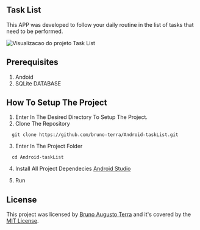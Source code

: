 ## Task List
This APP was developed to follow your daily routine in the list of tasks that need to be performed.

![Visualizacao do projeto Task List](TaskList.gif)

## Prerequisites
1. Andoid
2. SQLite DATABASE

## How To Setup The Project
1. Enter In The Desired Directory To Setup The Project.
2. Clone The Repository
```
  git clone https://github.com/bruno-terra/Android-taskList.git
```
3. Enter In The Project Folder
```
  cd Android-taskList
```
4. Install All Project Dependecies
[Android Studio](https://developer.android.com/studio)

5. Run

## License
This project was licensed by [Bruno Augusto Terra](https://github.com/bruno-terra) and it's covered by the [MIT License](LICENSE).
